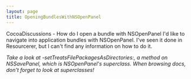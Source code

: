 ```yaml
---
layout: page
title: OpeningBundlesWithNSOpenPanel
---
```


CocoaDiscussions  - How do I open a bundle with NSOpenPanel
I'd like to navigate into application bundles with NSOpenPanel. I've seen it done in Resourcerer, but I can't find any information on how to do it.

*Take a look at -setTreatsFilePackagesAsDirectories:, a method on NSSavePanel, which is NSOpenPanel's superclass. When browsing docs, don't forget to look at superclasses!*

